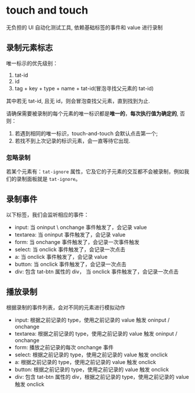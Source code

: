 # touch and touch

无负担的 UI 自动化测试工具, 依赖基础标签的事件和 value 进行录制

## 录制元素标志

唯一标示的优先级别：

1. tat-id
2. id
3. tag + key + type + name + tat-id(冒泡寻找父元素的 tat-id)

其中若无 tat-id, 且无 id，则会冒泡查找父元素，直到找到为止.

请确保需要被录制的每个元素的唯一标识都是**唯一的**，**每次执行值为确定的**, 否则：

1. 若遇到相同的唯一标识，touch-and-touch 会默认点击第一个;
2. 若找不到上次记录的标识元素，会一直等待它出现.

### 忽略录制

若某个元素有：`tat-ignore` 属性，它及它的子元素的交互都不会被录制，例如我们的录制面板就是 `tat-ignore`。

## 录制事件

以下标签，我们会监听相应的事件：

- input: 当 oninput \ onchange 事件触发了，会记录 value
- textarea: 当 oninput 事件触发了，会记录 value
- form: 当 onchange 事件触发了，会记录一次事件触发
- select: 当 onclick 事件触发了，会记录一次点击
- a: 当 onclick 事件触发了，会记录 value
- button: 当 onclick 事件触发了，会记录一次点击
- div: 包含 tat-btn 属性的 div， 当 onclick 事件触发了，会记录一次点击

## 播放录制

根据录制的事件列表，会对不同的元素进行模拟动作

- input: 根据之前记录的 type，使用之前记录的 value 触发 oninput / onchange
- textarea: 根据之前记录的 type，使用之前记录的 value 触发 oninput / onchange
- form: 播放之前记录的每次 onchange 事件
- select: 根据之前记录的 type，使用之前记录的 value 触发 onclick
- a: 根据之前记录的 type，使用之前记录的 value 触发 onclick
- button: 根据之前记录的 type，使用之前记录的 value 触发 onclick
- div: 包含 tat-btn 属性的 div，根据之前记录的 type，使用之前记录的 value 触发 onclick

